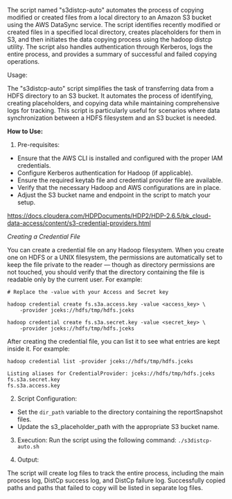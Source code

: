 
The script named "s3distcp-auto" automates the process of copying modified or created files from a local directory to an Amazon S3 bucket using the AWS DataSync service. The script identifies recently modified or created files in a specified local directory, creates placeholders for them in S3, and then initiates the data copying process using the hadoop distcp utility. The script also handles authentication through Kerberos, logs the entire process, and provides a summary of successful and failed copying operations.

Usage:

The "s3distcp-auto" script simplifies the task of transferring data from a HDFS directory to an S3 bucket. It automates the process of identifying, creating placeholders, and copying data while maintaining comprehensive logs for tracking. This script is particularly useful for scenarios where data synchronization between a HDFS filesystem and an S3 bucket is needed.


**How to Use:**

1. Pre-requisites:

* Ensure that the AWS CLI is installed and configured with the proper IAM credentials.
* Configure Kerberos authentication for Hadoop (if applicable).
* Ensure the required keytab file and credential provider file are available.
* Verify that the necessary Hadoop and AWS configurations are in place.
* Adjust the S3 bucket name and endpoint in the script to match your setup.

https://docs.cloudera.com/HDPDocuments/HDP2/HDP-2.6.5/bk_cloud-data-access/content/s3-credential-providers.html

​*Creating a Credential File*

You can create a credential file on any Hadoop filesystem. When you create one on HDFS or a UNIX filesystem, the permissions are automatically set to keep the file private to the reader — though as directory permissions are not touched, you should verify that the directory containing the file is readable only by the current user. For example:
```
# Replace the -value with your Access and Secret key

hadoop credential create fs.s3a.access.key -value <access_key> \
    -provider jceks://hdfs/tmp/hdfs.jceks

hadoop credential create fs.s3a.secret.key -value <secret_key> \
    -provider jceks://hdfs/tmp/hdfs.jceks
```
After creating the credential file, you can list it to see what entries are kept inside it. For example:

```
hadoop credential list -provider jceks://hdfs/tmp/hdfs.jceks

Listing aliases for CredentialProvider: jceks://hdfs/tmp/hdfs.jceks
fs.s3a.secret.key
fs.s3a.access.key
```
2. Script Configuration:


* Set the `dir_path` variable to the directory containing the reportSnapshot files.
* Update the s3_placeholder_path with the appropriate S3 bucket name.

3. Execution:
Run the script using the following command:
`./s3distcp-auto.sh`

4. Output:

The script will create log files to track the entire process, including the main process log, DistCp success log, and DistCp failure log.
Successfully copied paths and paths that failed to copy will be listed in separate log files.
